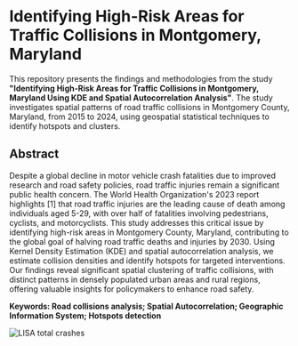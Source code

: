 # Identifying High-Risk Areas for Traffic Collisions in Montgomery, Maryland

This repository presents the findings and methodologies from the study **"Identifying High-Risk Areas for Traffic Collisions in Montgomery, Maryland Using KDE and Spatial Autocorrelation Analysis"**. The study investigates spatial patterns of road traffic collisions in Montgomery County, Maryland, from 2015 to 2024, using geospatial statistical techniques to identify hotspots and clusters.

## Abstract
Despite a global decline in motor vehicle crash fatalities due to improved research and road safety policies, road traffic injuries remain a significant public health concern. The World Health Organization's 2023 report highlights [1] that road traffic injuries are the leading cause of death among individuals aged 5-29, with over half of fatalities involving pedestrians, cyclists, and motorcyclists. This study addresses this critical issue by identifying high-risk areas in Montgomery County, Maryland, contributing to the global goal of halving road traffic deaths and injuries by 2030. Using Kernel Density Estimation (KDE) and spatial autocorrelation analysis, we estimate collision densities and identify hotspots for targeted interventions. Our findings reveal significant spatial clustering of traffic collisions, with distinct patterns in densely populated urban areas and rural regions, offering valuable insights for policymakers to enhance road safety.

**Keywords: Road collisions analysis; Spatial Autocorrelation; Geographic Information System; Hotspots detection**


![LISA total crashes]("media/lisa_cluster_total_crashes.png")
